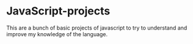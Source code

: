 # JavaScript-projects
This are a bunch of basic projects of javascript to try to understand and improve my knowledge of the language.
